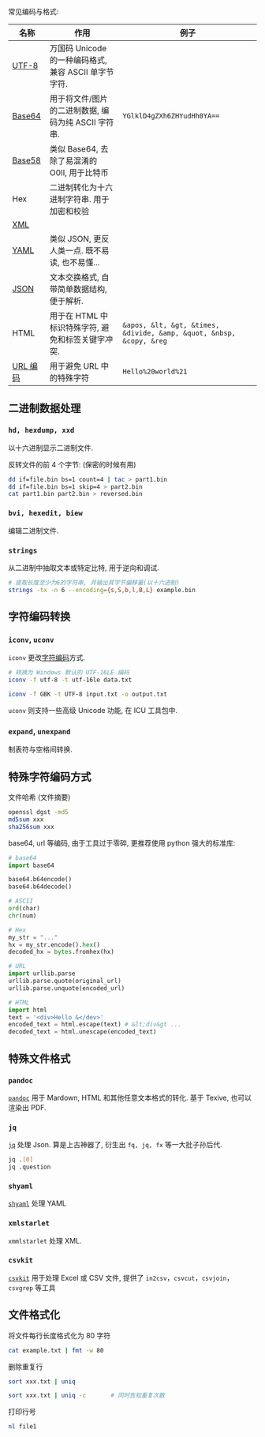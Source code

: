 常见编码与格式:

| 名称                                                  | 作用                                                | 例子                                                                |
| ----------------------------------------------------- | --------------------------------------------------- | ------------------------------------------------------------------- |
| [UTF-8](../../Information/字符编码/字符编码.md)     | 万国码 Unicode 的一种编码格式, 兼容 ASCII 单字节字符.                                                    |                                                                     |
| [Base64](../../Information/字符编码/Base%20编码.md)   | 用于将文件/图片的二进制数据, 编码为纯 ASCII 字符串. | `YGlklD4gZXh6ZHYudHh0YA==`                                          |
| [Base58](../../Information/字符编码/Base%20编码.md)   | 类似 Base64, 去除了易混淆的 O0Il, 用于比特币        |                                                                     |
| Hex                                                   | 二进制转化为十六进制字符串. 用于加密和校验          |                                                                     |
| [XML](../../Information/字符编码/数据交换格式/XML.md)   |                                                     |                                                                     |
| [YAML](../../Information/字符编码/数据交换格式/YAML.md) | 类似 JSON, 更反人类一点. 既不易读, 也不易懂...      |                                                                     |
| [JSON](../../Information/字符编码/数据交换格式/JSON.md) | 文本交换格式, 自带简单数据结构, 便于解析.           |                                                                     |
| HTML                                                  | 用于在 HTML 中标识特殊字符, 避免和标签关键字冲突.   | `&apos, &lt, &gt, &times, &divide, &amp, &quot, &nbsp, &copy, &reg` |
| [URL 编码](../../Information/字符编码/URL%20编码.md)  | 用于避免 URL 中的特殊字符                           | `Hello%20world%21`                                                  |

## 二进制数据处理

### `hd, hexdump, xxd`

以十六进制显示二进制文件. 

反转文件的前 4 个字节: (保密的时候有用)
```bash
dd if=file.bin bs=1 count=4 | tac > part1.bin
dd if=file.bin bs=1 skip=4 > part2.bin
cat part1.bin part2.bin > reversed.bin
```

### `bvi, hexedit, biew`

编辑二进制文件.

### `strings`

从二进制中抽取文本或特定比特, 用于逆向和调试.

```bash
# 提取长度至少为6的字符串, 并输出其字节偏移量(以十六进制)
strings -tx -n 6 --encoding={s,S,b,l,B,L} example.bin
```

## 字符编码转换

### `iconv`, `uconv`

`iconv` 更改[字符编码](../../Information/字符编码/字符编码.md)方式. 

```sh
# 转换为 Windows 默认的 UTF-16LE 编码 
iconv -f utf-8 -t utf-16le data.txt

iconv -f GBK -t UTF-8 input.txt -o output.txt
```

`uconv` 则支持一些高级 Unicode 功能, 在 ICU 工具包中.

### `expand`, `unexpand`

制表符与空格间转换.

## 特殊字符编码方式

文件哈希 (文件摘要)

```sh
openssl dgst -md5 
md5sum xxx
sha256sum xxx
```

base64, url 等编码, 由于工具过于零碎, 更推荐使用 python 强大的标准库:

```python
# base64
import base64

base64.b64encode()
base64.b64decode()

# ASCII
ord(char)
chr(num)

# Hex
my_str = "..."
hx = my_str.encode().hex()
decoded_hx = bytes.fromhex(hx)

# URL
import urllib.parse
urllib.parse.quote(original_url)
urllib.parse.unquote(encoded_url)

# HTML
import html
text = '<div>Hello &</dev>'
encoded_text = html.escape(text) # &lt;div&gt ...
decoded_text = html.unescape(encoded_text)
```

## 特殊文件格式

### `pandoc`

[`pandoc`](http://pandoc.org/) 用于 Mardown, HTML 和其他任意文本格式的转化. 基于 Texive, 也可以渲染出 PDF.

### `jq`

[`jq`](http://stedolan.github.io/jq/) 处理 Json. 算是上古神器了, 衍生出 `fq, jq, fx` 等一大批子孙后代.

```sh
jq .[0]
jq .question
```

### `shyaml`

[`shyaml`](https://github.com/0k/shyaml) 处理 YAML

### `xmlstarlet`

`xmmlstarlet` 处理 XML.

### `csvkit`

[`csvkit`](https://github.com/onyxfish/csvkit) 用于处理 Excel 或 CSV 文件, 提供了 `in2csv`，`csvcut`，`csvjoin`，`csvgrep` 等工具

## 文件格式化

将文件每行长度格式化为 80 字符

```bash
cat example.txt | fmt -w 80
```

删除重复行

```bash
sort xxx.txt | uniq

sort xxx.txt | uniq -c       # 同时告知重复次数
```

打印行号
```bash
nl file1
```